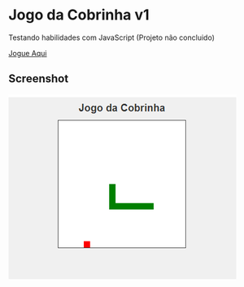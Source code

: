 # Jogo da Cobrinha v1
 Testando habilidades com JavaScript (Projeto não concluido)
 
 <a href="https://jogodacobrinha-rp94.netlify.app/">Jogue Aqui</a>

## Screenshot

<img src="https://github.com/RogerioPortela94/Jogo-da-Cobrinha/blob/main/Screenshot/cobrinha01.png">

